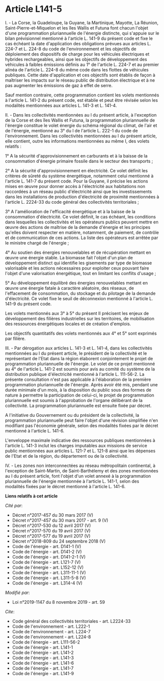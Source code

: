 # Article L141-5

I. - La Corse, la Guadeloupe, la Guyane, la Martinique, Mayotte, La Réunion, Saint-Pierre-et-Miquelon et les îles Wallis et
Futuna font chacun l'objet d'une programmation pluriannuelle de l'énergie distincte, qui s'appuie sur le bilan prévisionnel
mentionné à l'article L. 141-9 du présent code et fixe le cas échéant la date d'application des obligations prévues aux
articles L. 224-7 et L. 224-8 du code de l'environnement et les objectifs de déploiement des dispositifs de charge pour les
véhicules électriques et hybrides rechargeables, ainsi que les objectifs de développement des véhicules à faibles émissions
définis au 1° de l'article L. 224-7 et au premier alinéa de l'article L. 224-8 du même code dans les flottes de véhicules
publiques. Cette date d'application et ces objectifs sont établis de façon à maîtriser les impacts sur le réseau public de
distribution électrique et à ne pas augmenter les émissions de gaz à effet de serre.

Sauf mention contraire, cette programmation contient les volets mentionnés à l'article L. 141-2 du présent code, est établie
et peut être révisée selon les modalités mentionnées aux articles L. 141-3 et L. 141-4.

II. - Dans les collectivités mentionnées au I du présent article, à l'exception de la Corse et des îles Wallis et Futuna, la
programmation pluriannuelle de l'énergie constitue le volet énergie du schéma régional du climat, de l'air et de l'énergie,
mentionné au 3° du I de l'article L. 222-1 du code de l'environnement. Dans les collectivités mentionnées au I du présent
article, elle contient, outre les informations mentionnées au même I, des volets relatifs :

1° A la sécurité d'approvisionnement en carburants et à la baisse de la consommation d'énergie primaire fossile dans le
secteur des transports ;

2° A la sécurité d'approvisionnement en électricité. Ce volet définit les critères de sûreté du système énergétique,
notamment celui mentionné à l'article L. 141-7 du présent code. Pour la Guyane, il précise les actions mises en œuvre pour
donner accès à l'électricité aux habitations non raccordées à un réseau public d'électricité ainsi que les investissements
dans les installations de production d'électricité de proximité mentionnées à l'article L. 2224-33 du code général des
collectivités territoriales ;

3° A l'amélioration de l'efficacité énergétique et à la baisse de la consommation d'électricité. Ce volet définit, le cas
échéant, les conditions dans lesquelles les collectivités et les opérateurs publics peuvent mettre en œuvre des actions de
maîtrise de la demande d'énergie et les principes qu'elles doivent respecter en matière, notamment, de paiement, de contrôle
et de communication de ces actions. La liste des opérateurs est arrêtée par le ministre chargé de l'énergie ;

4° Au soutien des énergies renouvelables et de récupération mettant en œuvre une énergie stable. La biomasse fait l'objet
d'un plan de développement distinct qui identifie les gisements par type de biomasse valorisable et les actions nécessaires
pour exploiter ceux pouvant faire l'objet d'une valorisation énergétique, tout en limitant les conflits d'usage ;

5° Au développement équilibré des énergies renouvelables mettant en œuvre une énergie fatale à caractère aléatoire, des
réseaux, de l'effacement de consommation, du stockage et du pilotage de la demande d'électricité. Ce volet fixe le seuil de
déconnexion mentionné à l'article L. 141-9 du présent code.

Les volets mentionnés aux 3° à 5° du présent II précisent les enjeux de développement des filières industrielles sur les
territoires, de mobilisation des ressources énergétiques locales et de création d'emplois.

Les objectifs quantitatifs des volets mentionnés aux 4° et 5° sont exprimés par filière.

III. - Par dérogation aux articles L. 141-3 et L. 141-4, dans les collectivités mentionnées au I du présent article, le
président de la collectivité et le représentant de l'Etat dans la région élaborent conjointement le projet de programmation
pluriannuelle de l'énergie. Le volet de ce projet mentionné au 4° de l'article L. 141-2 est soumis pour avis au comité du
système de la distribution publique d'électricité mentionné à l'article L. 111-56-2. La présente consultation n'est pas
applicable à l'élaboration de la première programmation pluriannuelle de l'énergie. Après avoir été mis, pendant une durée
minimale d'un mois, à la disposition du public sous des formes de nature à permettre la participation de celui-ci, le projet
de programmation pluriannuelle est soumis à l'approbation de l'organe délibérant de la collectivité. La programmation
pluriannuelle est ensuite fixée par décret.

A l'initiative du Gouvernement ou du président de la collectivité, la programmation pluriannuelle peut faire l'objet d'une
révision simplifiée n'en modifiant pas l'économie générale, selon des modalités fixées par le décret mentionné à l'article L.
141-6.

L'enveloppe maximale indicative des ressources publiques mentionnées à l'article L. 141-3 inclut les charges imputables aux
missions de service public mentionnées aux articles L. 121-7 et L. 121-8 ainsi que les dépenses de l'Etat et de la région, du
département ou de la collectivité.

IV. - Les zones non interconnectées au réseau métropolitain continental, à l'exception de Saint-Martin, de Saint-Barthélemy
et des zones mentionnées au I du présent article, font l'objet d'un volet annexé à la programmation pluriannuelle de
l'énergie mentionnée à l'article L. 141-1, selon des modalités fixées par le décret mentionné à l'article L. 141-6.

**Liens relatifs à cet article**

_Cité par_:

  - Décret n°2017-457 du 30 mars 2017 (V)
  - Décret n°2017-457 du 30 mars 2017 - art. 9 (V)
  - Décret n°2017-530 du 12 avril 2017 (V)
  - Décret n°2017-570 du 19 avril 2017 (V)
  - Décret n°2017-577 du 19 avril 2017 (V)
  - Décret n°2018-809 du 24 septembre 2018 (V)
  - Code de l'énergie - art. D141-1 (V)
  - Code de l'énergie - art. D141-2 (V)
  - Code de l'énergie - art. D141-2-1 (V)
  - Code de l'énergie - art. L121-7 (V)
  - Code de l'énergie - art. L152-12 (V)
  - Code de l'énergie - art. L311-11-1 (V)
  - Code de l'énergie - art. L311-5-8 (V)
  - Code de l'énergie - art. L314-4 (V)

_Modifié par_:

  - Loi n°2019-1147 du 8 novembre 2019 - art. 59

_Cite_:

  - Code général des collectivités territoriales - art. L2224-33
  - Code de l'environnement - art. L222-1
  - Code de l'environnement - art. L224-7
  - Code de l'environnement - art. L224-8
  - Code de l'énergie - art. L111-56-2
  - Code de l'énergie - art. L141-1
  - Code de l'énergie - art. L141-2
  - Code de l'énergie - art. L141-3
  - Code de l'énergie - art. L141-6
  - Code de l'énergie - art. L141-7
  - Code de l'énergie - art. L141-9
